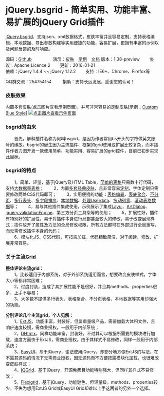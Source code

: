 jQuery.bsgrid - 简单实用、功能丰富、易扩展的jQuery Grid插件
=======================================================

<a href="http://thebestofyouth.com/bsgrid/" target="_blank">jQuery.bsgrid</a>，支持json、xml数据格式，皮肤丰富并且容易定制，支持表格编辑、本地数据、导出参数构建等实用便捷的功能，容易扩展，更拥有丰富的示例以及问题反馈的及时响应。

源码：[Github](https://github.com/baishui2004/jquery.bsgrid/)&emsp;&emsp;&emsp;&emsp;&emsp;演示：<a href="http://bsgrid.daoapp.io/documention/themes.html" target="_blank">皮肤</a>&emsp;<a href="http://bsgrid.daoapp.io/examples/zh-CN.html" target="_blank">示例</a>&emsp;<a href="http://bsgrid.daoapp.io/documention/documention.zh-CN.html" target="_blank">文档</a>
版本：1.38-preview&emsp;&emsp;&nbsp;协议：Apache Licence 2&emsp;&emsp;&nbsp;更新：2016-01-21  
依赖：jQuery 1.4.4 ~~ jQuery 1.12.2&emsp;&emsp;&nbsp;支持：IE6+、Chrome、Firefox等

QQ群交流：254754154&emsp;&emsp;&nbsp;&nbsp;捐助：<a href="http://bsgrid.daoapp.io/donate.html" target="_blank" style="text-decoration: none;">支持长远发展，感谢您的认可！</a>

### 皮肤效果 ###
内置多套皮肤(点击图片查看示例页面)，并可非常容易的定制皮肤[示例：<a href="http://bsgrid.daoapp.io/examples/zh-CN.html#href=examples/grid/themes/custom.html" target="_blank">Custom Blue Style</a>]
<a href="http://bsgrid.daoapp.io/examples/grid/simple.html" target="_blank"><img title="点击图片查看示例页面" src="http://git.oschina.net/bs2004/jquery.bsgrid/raw/v1.37/documention/images/themes.jpg" /></a>

### bsgrid的由来 ###
&emsp;&emsp;首先，解释插件名称为何叫bsgrid，是因为作者常用bs开头的字符做英文账号的缘故。bsgrid的诞生因为主流插件、框架的grid使用或扩展比较复杂，而本插件作者力图开发一款使用简单、功能实用、容易扩展的grid控件，目前已初步实现此目标。

### bsgrid的特点 ###
&emsp;&emsp;1，简单、轻量，基于jQuery及HTML Table，<a href="http://bsgrid.daoapp.io/examples/zh-CN.html#href=examples/grid/simple.html" target="_blank">简单的表格</a>只需数十行代码，支持<a href="http://bsgrid.daoapp.io/examples/zh-CN.html#href=examples/grid/load-time-test.html" target="_blank">大数据量表格</a>；
&emsp;&emsp;2，内置<a href="http://bsgrid.daoapp.io/examples/zh-CN.html#href=examples/grid/simple.html" target="_blank">多套经典皮肤</a>，且非常容易<a href="http://bsgrid.daoapp.io/examples/zh-CN.html#href=examples/grid/themes/custom.html" target="_blank">定制</a>，字体定制只需要修改两处CSS代码即可；
&emsp;&emsp;3，实用便捷的功能：<a href="http://bsgrid.daoapp.io/examples/zh-CN.html#href=examples/grid/edit.html" target="_blank">表格编辑</a>、<a href="http://bsgrid.daoapp.io/examples/zh-CN.html#href=examples/grid/foot.html" target="_blank">表底聚合</a>、<a href="http://bsgrid.daoapp.io/examples/zh-CN.html#href=examples/grid/no-pagation.html" target="_blank">不分页</a>、<a href="http://bsgrid.daoapp.io/examples/zh-CN.html#href=examples/grid/multi-header.html" target="_blank">多行表头</a>、<a href="http://bsgrid.daoapp.io/examples/zh-CN.html#href=examples/grid/multi-sort.html" target="_blank">多字段排序</a>、<a href="http://bsgrid.daoapp.io/examples/zh-CN.html#href=examples/grid/local/json.html" target="_blank">本地数据</a>、<a href="http://bsgrid.daoapp.io/examples/zh-CN.html#href=examples/grid/userdata.html" target="_blank">处理Userdata</a>、<a href="http://bsgrid.daoapp.io/examples/zh-CN.html#href=examples/grid/move-column-extend.html" target="_blank">拖动列宽</a>、<a href="http://bsgrid.daoapp.io/examples/zh-CN.html#href=examples/grid/fixed-header/fixed-header-extend.html" target="_blank">滚动表格数据</a>等；
&emsp;&emsp;4，易与其他插件集成使用，示例展示了集成<a href="http://bsgrid.daoapp.io/examples/zh-CN.html#href=examples/layui/layer.html" target="_blank">Layui</a>、<a href="http://bsgrid.daoapp.io/examples/zh-CN.html#href=examples/artDialog/gridAndForm.html" target="_blank">ArtDialog</a>、<a href="http://bsgrid.daoapp.io/examples/zh-CN.html#href=examples/form/validation.html" target="_blank">jquery.validationEngine</a>、第三方分页工具条等的使用；
&emsp;&emsp;5，扩展性好，插件有特别好的扩展性，易于对插件本身进行局部甚至较大的修改，易于改变展现样式；插件放开了属性及方法的全局修改权限，所有方法都可在外部进行全局重写，而无需修改插件本身的代码；  
&emsp;&emsp;6，模块化JS、CSS代码，可按需加载，代码精致简洁，对于阅读、修改、扩展非常容易。

### 关于主流Grid ###
<b>整体评论主流grid：</b>  
&emsp;&emsp;1，比较适用于内部系统，对于外部系统适用而言，想要改变皮肤样式，字体大小等都非常困难；  
&emsp;&emsp;2，过度封装，造成了其扩展性能不是很好，并且其methods、properties很多，上手不容易；  
&emsp;&emsp;3，大多数不提供多行表头、表格聚合、不分页表格、本地数据等实用却强大的功能。

<b>分别评论几个主流grid，个人见解：</b>  
&emsp;&emsp;1，<a href="http://www.sencha.com/products/extjs/" target="_blank">ExtJS</a>，功能丰富，封装好，但属重量级产品，需要加载大体积文件，且响应速度较慢，需商业授权，一般用于内部系统；  
&emsp;&emsp;2，<a href="http://dhtmlx.com/" target="_blank">DHtmlx</a>，同样功能丰富，封装好，不过其可以根据所需要的模块进行加载，速度方面快于ExtJS，需商业授权，由于其样式不易修改，同样一般用于内部系统；  
&emsp;&emsp;3，<a href="http://www.jeasyui.com/" target="_blank">EasyUI</a>，基于jQuery，语法使用jQuery，却部分地方像ExtJS的写法，在不需其源码的情况下无需商业授权，因无源码而不方便按需模块化加载，也很难改变皮肤样式；  
&emsp;&emsp;4，<a href="http://www.jqgrid.com/" target="_blank">jQGrid</a>，基于jQuery，开源免费且功能特别强大，但同样其样式不易修改；  
&emsp;&emsp;5，<a href="http://www.flexigrid.info/" target="_blank">Flexigrid</a>，基于jQuery，功能逊色，但轻量级，methods、properties较少，不失为想用ExtJS Grid或EasyUI Grid却难以上手这两者的另外一个选择。